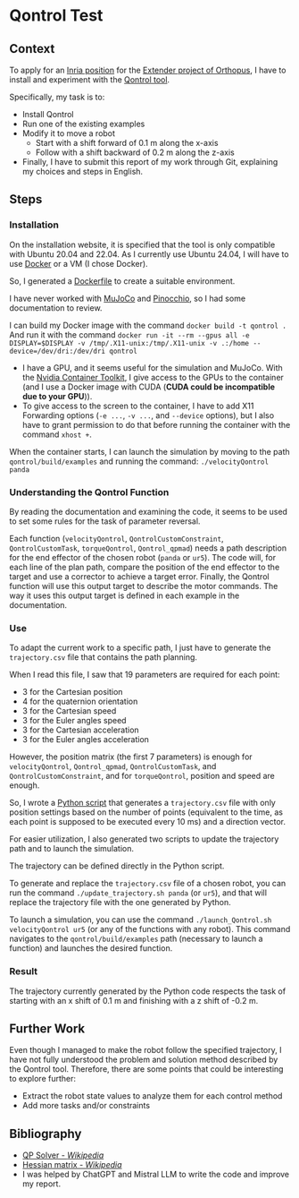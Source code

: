 
# Qontrol Test

## Context

To apply for an [Inria position](https://newsletter.gdr-robotique.org/?n=1cd560ec416116b25a1e0abba41ddd21) for the [Extender project of Orthopus](https://orthopus.com/fr/), I have to install and experiment with the [Qontrol tool](https://gitlab.inria.fr/auctus-team/components/control/qontrol).

Specifically, my task is to:
- Install Qontrol
- Run one of the existing examples
- Modify it to move a robot
  - Start with a shift forward of 0.1 m along the x-axis
  - Follow with a shift backward of 0.2 m along the z-axis
- Finally, I have to submit this report of my work through Git, explaining my choices and steps in English.

## Steps

### Installation

On the installation website, it is specified that the tool is only compatible with Ubuntu 20.04 and 22.04. As I currently use Ubuntu 24.04, I will have to use [Docker](https://www.docker.com/) or a VM (I chose Docker).

So, I generated a [Dockerfile](Dockerfile) to create a suitable environment.

I have never worked with [MuJoCo](https://mujoco.org/) and [Pinocchio](https://stack-of-tasks.github.io/pinocchio/), so I had some documentation to review.

I can build my Docker image with the command 
`docker build -t qontrol .`
And run it with the command 
`docker run -it --rm --gpus all -e DISPLAY=$DISPLAY -v /tmp/.X11-unix:/tmp/.X11-unix -v .:/home --device=/dev/dri:/dev/dri qontrol`

- I have a GPU, and it seems useful for the simulation and MuJoCo. With the [Nvidia Container Toolkit](https://docs.nvidia.com/datacenter/cloud-native/container-toolkit/latest/index.html), I give access to the GPUs to the container (and I use a Docker image with CUDA (**CUDA could be incompatible due to your GPU**)).
- To give access to the screen to the container, I have to add X11 Forwarding options (`-e ...`, `-v ...`, and `--device` options), but I also have to grant permission to do that before running the container with the command `xhost +`.

When the container starts, I can launch the simulation by moving to the path `qontrol/build/examples` and running the command: 
`./velocityQontrol panda`

### Understanding the Qontrol Function

By reading the documentation and examining the code, it seems to be used to set some rules for the task of parameter reversal.

Each function (`velocityQontrol`, `QontrolCustomConstraint`, `QontrolCustomTask`, `torqueQontrol`, `Qontrol_qpmad`) needs a path description for the end effector of the chosen robot (`panda` or `ur5`). The code will, for each line of the plan path, compare the position of the end effector to the target and use a corrector to achieve a target error. Finally, the Qontrol function will use this output target to describe the motor commands. The way it uses this output target is defined in each example in the documentation.

### Use

To adapt the current work to a specific path, I just have to generate the `trajectory.csv` file that contains the path planning.

When I read this file, I saw that 19 parameters are required for each point:
- 3 for the Cartesian position
- 4 for the quaternion orientation
- 3 for the Cartesian speed
- 3 for the Euler angles speed
- 3 for the Cartesian acceleration
- 3 for the Euler angles acceleration

However, the position matrix (the first 7 parameters) is enough for `velocityQontrol`, `Qontrol_qpmad`, `QontrolCustomTask`, and `QontrolCustomConstraint`, and for `torqueQontrol`, position and speed are enough.

So, I wrote a [Python script](trajectory_gen.py) that generates a `trajectory.csv` file with only position settings based on the number of points (equivalent to the time, as each point is supposed to be executed every 10 ms) and a direction vector.

For easier utilization, I also generated two scripts to update the trajectory path and to launch the simulation.

The trajectory can be defined directly in the Python script.

To generate and replace the `trajectory.csv` file of a chosen robot, you can run the command `./update_trajectory.sh panda` (or `ur5`), and that will replace the trajectory file with the one generated by Python.

To launch a simulation, you can use the command `./launch_Qontrol.sh velocityQontrol ur5` (or any of the functions with any robot). This command navigates to the `qontrol/build/examples` path (necessary to launch a function) and launches the desired function.

### Result

The trajectory currently generated by the Python code respects the task of starting with an x shift of 0.1 m and finishing with a z shift of -0.2 m.

## Further Work

Even though I managed to make the robot follow the specified trajectory, I have not fully understood the problem and solution method described by the Qontrol tool. Therefore, there are some points that could be interesting to explore further:

- Extract the robot state values to analyze them for each control method
- Add more tasks and/or constraints

## Bibliography

- [QP Solver - *Wikipedia*](https://en.wikipedia.org/wiki/Quadratic_programming)
- [Hessian matrix - *Wikipedia*](https://en.wikipedia.org/wiki/Hessian_matrix)
- I was helped by ChatGPT and Mistral LLM to write the code and improve my report.